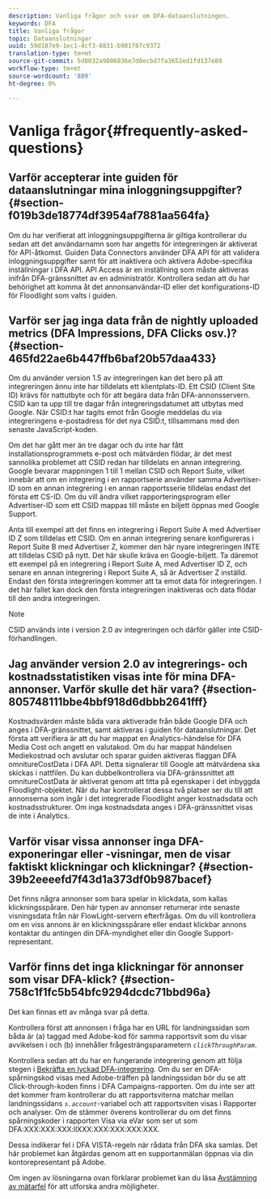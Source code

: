 ```yaml
---
description: Vanliga frågor och svar om DFA-dataanslutningen.
keywords: DFA
title: Vanliga frågor
topic: Dataanslutningar
uuid: 59d187e9-1ec1-4cf3-8831-b981f87c9372
translation-type: tm+mt
source-git-commit: 5d8032a9806836e7d0ecbd7fa3652ed1fd137e89
workflow-type: tm+mt
source-wordcount: '889'
ht-degree: 0%

---
```



# Vanliga frågor{#frequently-asked-questions}

## Varför accepterar inte guiden för dataanslutningar mina inloggningsuppgifter? {#section-f019b3de18774df3954af7881aa564fa}

Om du har verifierat att inloggningsuppgifterna är giltiga kontrollerar du sedan att det användarnamn som har angetts för integreringen är aktiverat för API-åtkomst. Guiden Data Connectors använder DFA API för att validera inloggningsuppgifter samt för att inaktivera och aktivera Adobe-specifika inställningar i DFA API. API Access är en inställning som måste aktiveras inifrån DFA-gränssnittet av en administratör. Kontrollera sedan att du har behörighet att komma åt det annonsanvändar-ID eller det konfigurations-ID för Floodlight som valts i guiden.

## Varför ser jag inga data från de nightly uploaded metrics (DFA Impressions, DFA Clicks osv.)? {#section-465fd22ae6b447ffb6baf20b57daa433}

Om du använder version 1.5 av integreringen kan det bero på att integreringen ännu inte har tilldelats ett klientplats-ID. Ett CSID (Client Site ID) krävs för nattutbyte och för att begära data från DFA-annonsservern. CSID kan ta upp till tre dagar från integreringsdatumet att utbytas med Google. När CSID:t har tagits emot från Google meddelas du via integreringens e-postadress för det nya CSID:t, tillsammans med den senaste JavaScript-koden.

Om det har gått mer än tre dagar och du inte har fått installationsprogrammets e-post och mätvärden flödar, är det mest sannolika problemet att CSID redan har tilldelats en annan integrering. Google bevarar mappningen 1 till 1 mellan CSID och Report Suite, vilket innebär att om en integrering i en rapportserie använder samma Advertiser-ID som en annan integrering i en annan rapportsserie tilldelas endast det första ett CS-ID. Om du vill ändra vilket rapporteringsprogram eller Advertiser-ID som ett CSID mappas till måste en biljett öppnas med Google Support.

Anta till exempel att det finns en integrering i Report Suite A med Advertiser ID Z som tilldelas ett CSID. Om en annan integrering senare konfigureras i Report Suite B med Advertiser Z, kommer den här nyare integreringen INTE att tilldelas CSID på nytt. Det här skulle kräva en Google-biljett. Ta däremot ett exempel på en integrering i Report Suite A, med Advertiser ID Z, och senare en annan integrering i Report Suite A, så är Advertiser Z inställd. Endast den första integreringen kommer att ta emot data för integreringen. I det här fallet kan dock den första integreringen inaktiveras och data flödar till den andra integreringen.

>[!NOTE]
>
>CSID används inte i version 2.0 av integreringen och därför gäller inte CSID-förhandlingen.

## Jag använder version 2.0 av integrerings- och kostnadsstatistiken visas inte för mina DFA-annonser. Varför skulle det här vara? {#section-805748111bbe4bbf918d6dbbb2641fff}

Kostnadsvärden måste båda vara aktiverade från både Google DFA och anges i DFA-gränssnittet, samt aktiveras i guiden för dataanslutningar. Det första att verifiera är att du har mappat en Analytics-händelse för DFA Media Cost och angett en valutakod. Om du har mappat händelsen Mediekostnad och avslutar och sparar guiden aktiveras flaggan DFA omnitureCostData i DFA API. Detta signalerar till Google att mätvärdena ska skickas i nattfilen. Du kan dubbelkontrollera via DFA-gränssnittet att omnitureCostData är aktiverat genom att titta på egenskaper i det inbyggda Floodlight-objektet. När du har kontrollerat dessa två platser ser du till att annonserna som ingår i det integrerade Floodlight anger kostnadsdata och kostnadsstrukturer. Om inga kostnadsdata anges i DFA-gränssnittet visas de inte i Analytics.

## Varför visar vissa annonser inga DFA-exponeringar eller -visningar, men de visar faktiskt klickningar och klickningar? {#section-39b2eeeefd7f43d1a373df0b987bacef}

Det finns några annonser som bara spelar in klickdata, som kallas klickningsspårare. Den här typen av annonser returnerar inte senaste visningsdata från när FlowLight-servern efterfrågas. Om du vill kontrollera om en viss annons är en klickningsspårare eller endast klickbar annons kontaktar du antingen din DFA-myndighet eller din Google Support-representant.

## Varför finns det inga klickningar för annonser som visar DFA-klick? {#section-758c1f1fc5b54bfc9294dcdc71bbd96a}

Det kan finnas ett av många svar på detta.

Kontrollera först att annonsen i fråga har en URL för landningssidan som båda är (a) taggad med Adobe-kod för samma rapportsvit som du visar avvikelsen i och (b) innehåller frågesträngsparametern *`clickThroughParam`*.

Kontrollera sedan att du har en fungerande integrering genom att följa stegen i [Bekräfta en lyckad DFA-integrering](../dfa-data-connector-analytics/dfa-integration.md). Om du ser en DFA-spårningskod visas med Adobe-träffen på landningssidan bör du se att Click-through-koden finns i DFA Campaigns-rapporten. Om du inte ser att det kommer fram kontrollerar du att rapportsviterna matchar mellan landningssidans *`s.account`*-variabel och att rapportsviten visas i Rapporter och analyser. Om de stämmer överens kontrollerar du om det finns spårningskoder i rapporten Visa via eVar som ser ut som DFA:XXX:XXX:XXX:llXXX:XXX:XXX:XXX:XXX.

Dessa indikerar fel i DFA VISTA-regeln när rådata från DFA ska samlas. Det här problemet kan åtgärdas genom att en supportanmälan öppnas via din kontorepresentant på Adobe.

Om ingen av lösningarna ovan förklarar problemet kan du läsa [Avstämning av mätarfel](../dfa-data-connector-analytics/dfa-reconciling-metric-discrepancies.md) för att utforska andra möjligheter.
